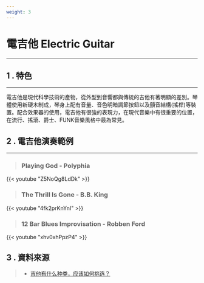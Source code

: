 ```yaml
---
weight: 3
---
```


# 電吉他 Electric Guitar

---

## 1 . 特色

---

電吉他是現代科學技術的產物，從外型到音響都與傳統的吉他有著明顯的差別。琴體使用新硬木制成，琴身上配有音量、音色明暗調節按鈕以及顫音結構(搖桿)等裝置。配合效果器的使用，電吉他有很強的表現力，在現代音樂中有很重要的位置，在流行、搖滾、爵士、FUNK音樂風格中最為常見。


## 2 . 電吉他演奏範例

---

> ### Playing God - Polyphia

{{< youtube "Z5NoQg8LdDk" >}}

  
> ### The Thrill Is Gone - B.B. King

{{< youtube "4fk2prKnYnI" >}}

> ### 12 Bar Blues Improvisation - Robben Ford

{{< youtube "xhv0xhPpzP4" >}}

## 3 . 資料來源

> - [吉他有什么种类，应该如何挑选？](https://zhuanlan.zhihu.com/p/134212387)  

